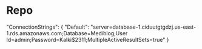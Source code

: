# Repo

"ConnectionStrings": {
    "Default": "server=database-1.ciduutgtgdzj.us-east-1.rds.amazonaws.com;Database=Mediblog;User Id=admin;Password=Kalki$2311;MultipleActiveResultSets=true"
  }
